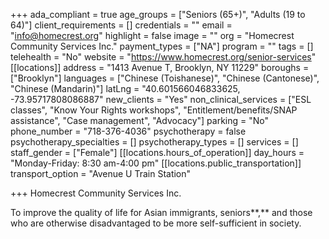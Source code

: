 +++
ada_compliant = true
age_groups = ["Seniors (65+)", "Adults (19 to 64)"]
client_requirements = []
credentials = ""
email = "info@homecrest.org"
highlight = false
image = ""
org = "Homecrest Community Services Inc."
payment_types = ["NA"]
program = ""
tags = []
telehealth = "No"
website = "https://www.homecrest.org/senior-services"
[[locations]]
address = "1413 Avenue T, Brooklyn, NY 11229"
boroughs = ["Brooklyn"]
languages = ["Chinese (Toishanese)", "Chinese (Cantonese)", "Chinese (Mandarin)"]
latLng = "40.601566046833625, -73.95717808086887"
new_clients = "Yes"
non_clinical_services = ["ESL classes", "Know Your Rights workshops", "Entitlement/benefits/SNAP assistance", "Case management", "Advocacy"]
parking = "No"
phone_number = "718-376-4036"
psychotherapy = false
psychotherapy_specialties = []
psychotherapy_types = []
services = []
staff_gender = ["Female"]
[[locations.hours_of_operation]]
day_hours = "Monday-Friday: 8:30 am-4:00 pm"
[[locations.public_transportation]]
transport_option = "Avenue U Train Station"

+++
Homecrest Community Services Inc.

To improve the quality of life for Asian immigrants, seniors**,** and those who are otherwise disadvantaged to be more self-sufficient in society.